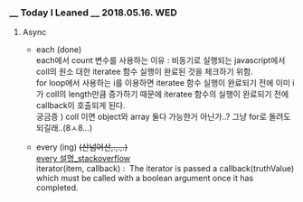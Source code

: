 ### __ Today I Leaned __ 2018.05.16. WED

1. Async  

   - each (done)  
     each에서 count 변수를 사용하는 이유 : 비동기로 실행되는 javascript에서 coll의 원소 대한 iteratee 함수 실행이 완료된 것을 체크하기 위함.  
     for loop에서 사용하는 i를 이용하면 iteratee 함수 실행이 완료되기 전에 이미 i가 coll의 length만큼 증가하기 때문에 iteratee 함수의 실행이 완료되기 전에 callback이 호출되게 된다.  
     궁금증 ) coll 이면 object와 array 둘다 가능한거 아닌가..? 그냥 for로 돌려도 되길래..(8ㅅ8...)  

   - every (ing) ~~(산넘어산,.,.,.)~~  
     [every 설명_stackoverflow ](https://stackoverflow.com/questions/44779043/difference-between-async-each-vs-async-every)  
     iterator(item, callback) :  The iterator is passed a callback(truthValue) which must be called with a boolean argument once it has completed.

     

     